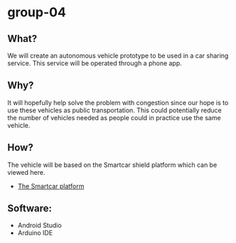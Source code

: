 # group-04

## What?
We will create an autonomous vehicle prototype to be used in a car sharing service.
This service will be operated through a phone app.

## Why?
It will hopefully help solve the problem with congestion since our hope is to use these vehicles as public transportation. 
This could potentially reduce the number of vehicles needed as people could in practice use the same vehicle.

## How?
The vehicle will be based on the Smartcar shield platform which can be viewed here.
* [The Smartcar platform](http://plat.is/smartcar)

## Software:
* Android Studio
* Arduino IDE
